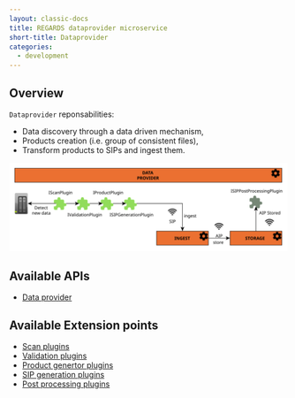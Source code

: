 ```yaml
---
layout: classic-docs
title: REGARDS dataprovider microservice
short-title: Dataprovider
categories:
  - development
---
```


## Overview

`Dataprovider` reponsabilities:

* Data discovery through a data driven mechanism,
* Products creation (i.e. group of consistent files),
* Transform products to SIPs and ingest them.

![](/assets/schemas/microservices/dataprovider.svg)

## Available APIs

 - [Data provider](/development/regards/dataprovider/api/acquisition-api/)

## Available Extension points

 - [Scan plugins](/development/regards/dataprovider/plugins/scan-plugins/)
 - [Validation plugins](/development/regards/dataprovider/plugins/validation-plugins/)
 - [Product genertor plugins](/development/regards/dataprovider/plugins/product-plugins/)
 - [SIP generation plugins](/development/regards/dataprovider/plugins/sip-generation-plugins/)
 - [Post processing plugins](/development/regards/dataprovider/plugins/post-processing-plugins/)
